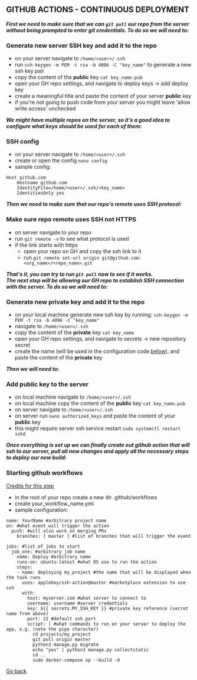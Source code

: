 ## GITHUB ACTIONS - CONTINUOUS DEPLOYMENT

**_First we need to make sure that we can `git pull` our repo from the server without being prompted to enter git credentials. To do so we will need to:_**

### Generate new server SSH key and add it to the repo

- on your server navigate to `/home/<user>/.ssh`
- run `ssh-keygen -m PEM -t rsa -b 4096 -C "key_name"` to generate a new ssh key pair
- copy the content of the **public** key `cat key_name.pub`
- open your GH repo settings, and navigate to deploy keys -> add deploy key
- create a meaningful title and paste the content of your server **public** key
- if you're not going to push code from your server you might leave 'allow write access' unchecked

**_We might have multiple repos on the server, so it's a good idea to configure what keys should be used for each of them:_**

### SSH config

- on your server navigate to `/home/<user>/.ssh`
- create or open the config `nano config`
- sample config:

```
Host github.com
    Hostname github.com
    IdentityFile=/home/<user>/.ssh/<key_name>
    IdentitiesOnly yes
```

**_Then we need to make sure that our repo's remote uses SSH protocol:_**

### Make sure repo remote uses SSH not HTTPS

- on server navigate to your repo
- run `git remote -v` to see what protocol is used
- if the link starts with https
  - open your repo on GH and copy the ssh link to it
  - run `git remote set-url origin git@github.com:<org_name>/<repo_name>.git`

**_That's it, you can try to run `git pull` now to see if it works. <br> The next step will be allowing our GH repo to establish SSH connection with the server. To do so we will need to:_**

### Generate new private key and add it to the repo

- on your local machine generate new ssh key by running:
  `ssh-keygen -m PEM -t rsa -b 4096 -C "key_name"`
- navigate to `/home/<user>/.ssh`
- copy the content of the **private** key `cat key_name`
- open your GH repo settings, and navigate to secrets -> new repository secret
- create the name (will be used in the configuration code <a href="#action">below</a>), and paste the content of the **private** key

**_Then we will need to:_**

### Add public key to the server

- on local machine navigate to `/home/<user>/.ssh`
- on local machine copy the content of the **public** key `cat key_name.pub`
- on server navigate to `/home/<user>/.ssh`
- on server run `nano authorized_keys` and paste the content of your **public** key
- this might require server ssh service restart `sudo systemctl restart sshd`

**_Once everything is set up we can finally create out github action that will ssh to our server, pull all new changes and apply all the necessary steps to deploy our new build:_**

### Starting github workflows
[Credits for this step](https://www.youtube.com/watch?v=gW1TDirJ5E4&ab_channel=omgneering)

- in the root of your repo create a new dir .github/workflows
- create your_workflow_name.yml
- <a name="action"></a>sample configuration:

```
name: YourName #arbitrary project name
on: #what event will trigger the action
  push: #will also work on merging PRs
    branches: [ master ] #list of branches that will trigger the event

jobs: #list of jobs to start
  job_one: #arbitrary job name
    name: Deploy #arbitrary name
    runs-on: ubuntu-latest #what OS use to run the action
    steps:
    - name: deploying my_project #the name that will be displayed when the task runs
      uses: appleboy/ssh-action@master #marketplace extension to use ssh
      with:
        host: myserver.com #what server to connect to
        username: username #server credentials
        key: ${{ secrets.MY_SSH_KEY }} #private key reference (secret name from above)
        port: 22 #default ssh port
        script: | #what commands to run on your server to deploy the app, e.g. (note the pipe character)
          cd projects/my_project
          git pull origin master
          python3 manage.py migrate
          echo "yes" | python3 manage.py collectstatic
          cd ..
          sudo docker-compose up --build -d
```

[Go back](../README.md)
